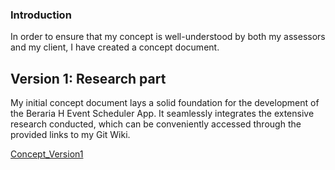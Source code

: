 ### Introduction

<span dir="">In order to ensure that my concept is well-understood by both my assessors and my client, I have created a concept document.</span>

## Version 1: Research part

My initial concept document lays a solid foundation for the development of the Beraria H Event Scheduler App. It seamlessly integrates the extensive research conducted, which can be conveniently accessed through the provided links to my Git Wiki.

[Concept_Version1](uploads/db333077d7b5573976f87fd18cfd561d/Denisa_Coteanu_BerariaH_Concept_Document.pdf)